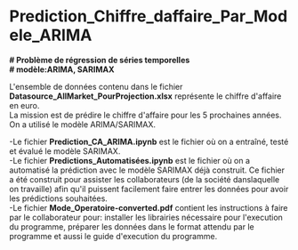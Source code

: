 # Prediction_Chiffre_daffaire_Par_Modele_ARIMA

__# Problème de régression de séries temporelles__  
__# modèle:ARIMA, SARIMAX__

L'ensemble de données contenu dans le fichier __Datasource_AllMarket_PourProjection.xlsx__ représente le chiffre d'affaire en euro.  
La mission est de prédire le chiffre d'affaire pour les 5 prochaines années.  
On a utilisé le modèle ARIMA/SARIMAX.  

-Le fichier __Prediction_CA_ARIMA.ipynb__ est le fichier où on a entraîné, testé et évalué le modèle SARIMAX.  
-Le fichier __Predictions_Automatisées.ipynb__ est le fichier où on a automatisé la prédiction avec le modèle SARIMAX déjà construit. Ce fichier a été construit pour assister les collaborateurs (de la société danslaquelle on travaille) afin qu'il puissent facilement faire entrer les données pour avoir les prédictions souhaitées.  
-Le fichier __Mode_Operatoire-converted.pdf__ contient les instructions à faire par le collaborateur pour: installer les librairies nécessaire pour l'execution du programme, préparer les données dans le format attendu par le programme et aussi le guide d'execution du programme. 
